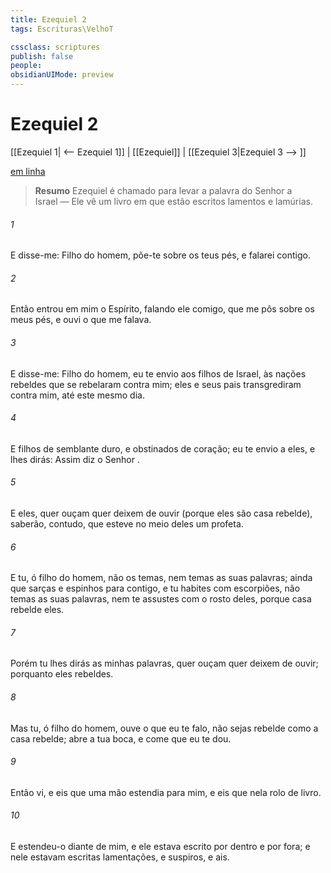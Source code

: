 ```yaml
---
title: Ezequiel 2
tags: Escrituras\VelhoT

cssclass: scriptures
publish: false
people:
obsidianUIMode: preview
---
```


# Ezequiel 2
[[Ezequiel 1| <-- Ezequiel 1]] | [[Ezequiel]] | [[Ezequiel 3|Ezequiel 3 --> ]]

[em linha](https://churchofjesuschrist.org/study/scriptures/ot/ezek/2?lang=por)

> __Resumo__
Ezequiel é chamado para levar a palavra do Senhor a Israel — Ele vê um livro em que estão escritos lamentos e lamúrias.

###### 1 
E disse-me: Filho do homem, põe-te sobre os teus pés, e falarei contigo.

###### 2 
Então entrou em mim o Espírito, falando ele comigo, que me pôs sobre os meus pés, e ouvi o que me falava.

###### 3 
E disse-me: Filho do homem, eu te envio aos filhos de Israel, às nações rebeldes que se rebelaram contra mim; eles e seus pais transgrediram contra mim, até este mesmo dia.

###### 4 
E  filhos de semblante duro, e obstinados de coração; eu te envio a eles, e lhes dirás: Assim diz o Senhor .

###### 5 
E eles, quer ouçam quer deixem de ouvir (porque eles são casa rebelde), saberão, contudo, que esteve no meio deles um profeta.

###### 6 
E tu, ó filho do homem, não os temas, nem temas as suas palavras; ainda que  sarças e espinhos para contigo, e tu habites com escorpiões, não temas as suas palavras, nem te assustes com o rosto deles, porque casa rebelde  eles.

###### 7 
Porém tu lhes dirás as minhas palavras, quer ouçam quer deixem de ouvir; porquanto eles  rebeldes.

###### 8 
Mas tu, ó filho do homem, ouve o que eu te falo, não sejas rebelde como a casa rebelde; abre a tua boca, e come  que eu te dou.

###### 9 
Então vi, e eis que uma mão  estendia para mim, e eis que nela  rolo de livro.

###### 10 
E estendeu-o diante de mim, e ele estava escrito por dentro e por fora; e nele estavam escritas lamentações, e suspiros, e ais.

